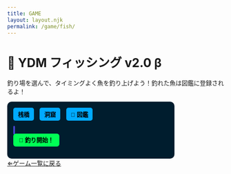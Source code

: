 ```yaml
---
title: GAME
layout: layout.njk
permalink: /game/fish/
---
```


<h1>🎣 YDM フィッシング v2.0 β</h1>
<p>釣り場を選んで、タイミングよく魚を釣り上げよう！釣れた魚は図鑑に登録されるよ！</p>

<div id="game-container">
  <div id="map-select">
    <button onclick="setStage('pier')">桟橋</button>
    <button onclick="setStage('cave')">洞窟</button>
    <button onclick="showZukan()">📖 図鑑</button>
  </div>
  <canvas id="canvas" width="320" height="240"></canvas><br>
  <button id="start-btn">🎣 釣り開始！</button>
  <ul id="log"></ul>
</div>

<style>
#game-container {
  background: #001d2e;
  padding: 1em;
  border-radius: 10px;
  color: #e0ffff;
  font-family: monospace;
  max-width: 360px;
}
#map-select {
  margin-bottom: 1em;
}
#map-select button {
  margin-right: 5px;
  background: #0af;
  border: none;
  padding: 0.4em 0.8em;
  border-radius: 5px;
  color: #000;
  font-weight: bold;
  cursor: pointer;
}
#canvas {
  background: #000;
  border: 2px solid #44c;
  border-radius: 8px;
  margin-bottom: 0.5em;
}
#start-btn {
  padding: 0.4em 1em;
  font-weight: bold;
  background: #0f5;
  color: #000;
  border: none;
  border-radius: 6px;
  cursor: pointer;
}
#log {
  margin-top: 1em;
  padding-left: 1em;
  font-size: 0.9rem;
}
</style>

<script>
const canvas = document.getElementById("canvas");
const ctx = canvas.getContext("2d");
const btn = document.getElementById("start-btn");
const log = document.getElementById("log");

let state = "idle";
let barX = 0;
let barSpeed = 3.5;
let splash = 0;
let stage = "pier";
let sweetSpot = { start: 130, end: 170 };
let zukan = JSON.parse(localStorage.getItem("zukan") || "[]");

const fishList = {
  pier: [
    { name: "アジ", max: 0.6 },
    { name: "サバ", max: 1.1 },
    { name: "ブラックバス", max: 2.5 }
  ],
  cave: [
    { name: "タチウオ", max: 1.8 },
    { name: "シーラカンス", max: 30 },
    { name: "幻のドラゴンフィッシュ", max: 50 }
  ]
};

function setStage(name) {
  stage = name;
  log.innerHTML = `<li>🎯 釣り場を「${name === 'pier' ? '桟橋' : '洞窟'}」に変更！</li>`;
}

function showZukan() {
  alert("📖 魚図鑑\\n\\n" + zukan.join("\\n"));
}

function addToZukan(fish) {
  if (!zukan.includes(fish)) {
    zukan.push(fish);
    localStorage.setItem("zukan", JSON.stringify(zukan));
  }
}

function getFish() {
  const fishData = fishList[stage];
  const selected = fishData[Math.floor(Math.random() * fishData.length)];
  const weight = (Math.random() * selected.max + 0.2).toFixed(2);
  return `${selected.name}（${weight}kg）`;
}

function drawBG() {
  ctx.fillStyle = stage === "pier" ? "#013" : "#210";
  ctx.fillRect(0, 0, 320, 240);
  ctx.fillStyle = stage === "pier" ? "#044" : "#330";
  ctx.fillRect(0, stage === "pier" ? 180 : 160, 320, 80);
}

function drawBar() {
  ctx.fillStyle = "#060";
  ctx.fillRect(sweetSpot.start, 100, sweetSpot.end - sweetSpot.start, 40);
  ctx.fillStyle = "#0ff";
  ctx.fillRect(barX, 90, 5, 60);
}

function drawSplash() {
  ctx.fillStyle = "#fff";
  for (let i = 0; i < 8; i++) {
    ctx.beginPath();
    ctx.arc(Math.random()*320, 120+Math.random()*40, 2+Math.random()*2, 0, Math.PI*2);
    ctx.fill();
  }
}

function update() {
  if (state === "running") {
    barX += barSpeed;
    if (barX < 0 || barX > 315) barSpeed *= -1;
  }
}

function draw() {
  drawBG();
  update(); // ✅ バーの位置を更新する！
  if (state === "running") drawBar();
  if (splash > 0) {
    drawSplash();
    splash--;
  }
  requestAnimationFrame(draw);
}


canvas.addEventListener("click", () => {
  if (state !== "running") return;
  state = "result";
  let li = document.createElement("li");
  if (barX >= sweetSpot.start && barX <= sweetSpot.end) {
    let fish = getFish();
    li.innerHTML = `🎉 <b>釣れた！</b> ${fish}`;
    splash = 10;
    addToZukan(fish.split("（")[0]);
  } else {
    li.innerHTML = `💨 <i>逃げられた…</i>`;
  }
  log.appendChild(li);
});

btn.addEventListener("click", () => {
  barX = 0;
  barSpeed = 3 + Math.random() * 3;
  state = "running";
});

draw();
</script>

<div class="back-button-area">
  <a href="{{ 'game/' | relativePath }}" class="back-button">⇐ゲーム一覧に戻る</a>
</div>
